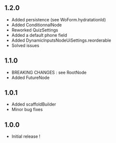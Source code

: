 ## 1.2.0

- Added persistence (see WoForm.hydratationId)
- Added ConditionnalNode
- Reworked QuizSettings
- Added a default phone field
- Added DynamicInputsNodeUiSettings.reorderable
- Solved issues

## 1.1.0

- BREAKING CHANGES : see RootNode
- Added FutureNode

## 1.0.1

- Added scaffoldBuilder
- Minor bug fixes

## 1.0.0

- Initial release !
